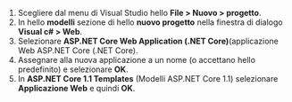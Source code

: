 1. Scegliere dal menu di Visual Studio hello **File > Nuovo > progetto**.
2. In hello **modelli** sezione di hello **nuovo progetto** nella finestra di dialogo **Visual c# > Web**.
3. Selezionare **ASP.NET Core Web Application (.NET Core)**(applicazione Web ASP.NET Core (.NET Core).
4. Assegnare alla nuova applicazione a un nome (o accettano hello predefinito) e selezionare **OK**.
5. In **ASP.NET Core 1.1 Templates** (Modelli ASP.NET Core 1.1) selezionare **Applicazione Web** e quindi **OK**.

